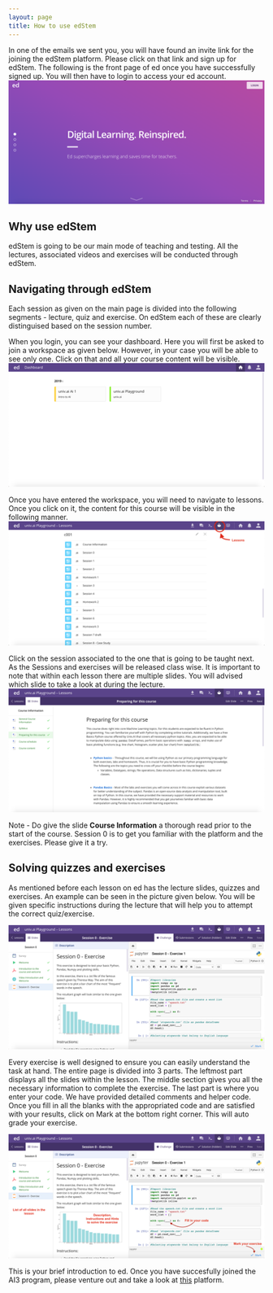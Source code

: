 ```yaml
---
layout: page
title: How to use edStem
--- 
```


In one of the emails we sent you, you will have found an invite link for the joining the edStem platform. Please click on that link and sign up for edStem. The following is the front page of ed once you have successfully signed up. You will then have to login to access your ed account.![](edstem.assets/frontpage.png)

## Why use edStem

edStem is going to be our main mode of teaching and testing. All the lectures, associated videos and exercises will be conducted through edStem.

## Navigating through edStem

Each session as given on the main page is divided into the following segments - lecture, quiz and exercise. On edStem each of these are clearly distinguised based on the session number.

When you login, you can see your dashboard. Here you will first be asked to join a workspace as given below. However, in your case you will be able to see only one. Click on that and all your course content will be visible. ![](edstem.assets/dashboard.png)

Once you have entered the workspace, you will need to navigate to lessons. Once you click on it, the content for this course will be visible in the following manner.![](edstem.assets/lessons.png)

Click on the session associated to the one that is going to be taught next. As the Sessions and exercises will be released class wise. It is important to note that within each lesson there are multiple slides. You will advised which slide to take a look at during the lecture.![](edstem.assets/courseinfo.png)

 Note - Do give the slide **Course Information** a thorough read prior to the start of the course. Session 0 is to get you familiar with the platform and the exercises. Please give it a try.



## Solving quizzes and exercises

As mentioned before each lesson on ed has the lecture slides, quizzes and exercises. An example can be seen in the picture given below. You will be given specific instructions during the lecture that will help you to attempt the correct quiz/exercise.

![](edstem.assets/exercise.png)

Every exercise is well designed to ensure you can easily understand the task at hand. The entire page is divided into 3 parts. The leftmost part displays all the slides within the lesson. The middle section gives you all the necessary information to complete the exercise. The last part is where you enter your code. We have provided detailed comments and helper code. Once you fill in all the blanks with the appropriated code and are satisfied with your results, click on Mark at the bottom right corner. This will auto grade your exercise.

![](edstem.assets/whattodo.png)



This is your brief introduction to ed. Once you have succesfully joined the AI3 program, please venture out and take a look at [this](https://edstem.org/) platform. 